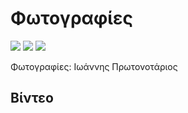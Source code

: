# Φωτογραφίες

![](https://c1.staticflickr.com/9/8399/8895608491_28d9edd4c2_b.jpg)
![](https://c1.staticflickr.com/9/8181/7909455540_c169594836_b.jpg)
![](https://c1.staticflickr.com/7/6064/6104224854_305517dd2e_b.jpg)

Φωτογραφίες: Ιωάννης Πρωτονοτάριος

## Βίντεο
[](https://www.youtube.com/watch?v=oQVQ6wRDbT8)
